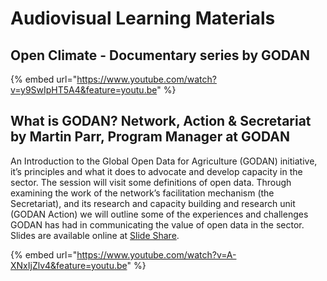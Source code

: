 # Audiovisual Learning Materials

## **Open Climate - Documentary series by GODAN**

{% embed url="https://www.youtube.com/watch?v=y9SwIpHT5A4&feature=youtu.be" %}

## What is GODAN? Network, Action & Secretariat by Martin Parr, Program Manager at GODAN

An Introduction to the Global Open Data for Agriculture \(GODAN\) initiative, it’s principles and what it does to advocate and develop capacity in the sector. The session will visit some definitions of open data. Through examining the work of the network’s facilitation mechanism \(the Secretariat\), and its research and capacity building and research unit \(GODAN Action\) we will outline some of the experiences and challenges GODAN has had in communicating the value of open data in the sector. Slides are available online at [Slide Share](https://www.slideshare.net/godanSec/what-is-godan-network-action-secretariat/1).

{% embed url="https://www.youtube.com/watch?v=A-XNxIjZlv4&feature=youtu.be" %}

